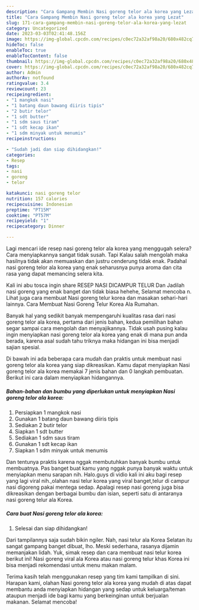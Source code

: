 ```yaml
---
description: "Cara Gampang Membin Nasi goreng telor ala korea yang Lezat"
title: "Cara Gampang Membin Nasi goreng telor ala korea yang Lezat"
slug: 171-cara-gampang-membin-nasi-goreng-telor-ala-korea-yang-lezat
category: Uncategorized
date: 2023-03-03T02:41:48.156Z
image: https://img-global.cpcdn.com/recipes/c0ec72a32af98a20/680x482cq70/nasi-goreng-telor-ala-korea-foto-resep-utama.jpg
hideToc: false
enableToc: true
enableTocContent: false
thumbnail: https://img-global.cpcdn.com/recipes/c0ec72a32af98a20/680x482cq70/nasi-goreng-telor-ala-korea-foto-resep-utama.jpg
cover: https://img-global.cpcdn.com/recipes/c0ec72a32af98a20/680x482cq70/nasi-goreng-telor-ala-korea-foto-resep-utama.jpg
author: Admin
authorAv: notfound
ratingvalue: 3.4
reviewcount: 23
recipeingredient:
- "1 mangkok nasi"
- "1 batang daun bawang diiris tipis"
- "2 butir telor"
- "1 sdt butter"
- "1 sdm saus tiram"
- "1 sdt kecap ikan"
- "1 sdm minyak untuk menumis"
recipeinstructions:

- "Sudah jadi dan siap dihidangkan!"
categories:
- Resep
tags:
- nasi
- goreng
- telor

katakunci: nasi goreng telor 
nutrition: 157 calories
recipecuisine: Indonesian
preptime: "PT15M"
cooktime: "PT57M"
recipeyield: "1"
recipecategory: Dinner

---
```



Lagi mencari ide resep nasi goreng telor ala korea yang menggugah selera? Cara menyiapkannya sangat tidak susah. Tapi Kalau salah mengolah maka hasilnya tidak akan memuaskan dan justru cenderung tidak enak. Padahal nasi goreng telor ala korea yang enak seharusnya punya aroma dan cita rasa yang dapat memancing selera kita.


Kali ini abu tosca ingin share RESEP NASI DICAMPUR TELUR Dan Jadilah nasi goreng yang enak banget dan tidak biasa hehehe, Selamat mencoba n. Lihat juga cara membuat Nasi goreng telur korea dan masakan sehari-hari lainnya. Cara Membuat Nasi Goreng Telur Korea Ala Rumahan.

Banyak hal yang sedikit banyak mempengaruhi kualitas rasa dari nasi goreng telor ala korea, pertama dari jenis bahan, kedua pemilihan bahan segar sampai cara mengolah dan menyajikannya. Tidak usah pusing kalau ingin menyiapkan nasi goreng telor ala korea yang enak di mana pun anda berada, karena asal sudah tahu triknya maka hidangan ini bisa menjadi sajian spesial.


Di bawah ini ada beberapa cara mudah dan praktis untuk membuat nasi goreng telor ala korea yang siap dikreasikan. Kamu dapat menyiapkan Nasi goreng telor ala korea memakai 7 jenis bahan dan 0 langkah pembuatan. Berikut ini cara dalam menyiapkan hidangannya.

<!--inarticleads1-->

##### Bahan-bahan dan bumbu yang diperlukan untuk menyiapkan Nasi goreng telor ala korea:

1. Persiapkan 1 mangkok nasi
1. Gunakan 1 batang daun bawang diiris tipis
1. Sediakan 2 butir telor
1. Siapkan 1 sdt butter
1. Sediakan 1 sdm saus tiram
1. Gunakan 1 sdt kecap ikan
1. Siapkan 1 sdm minyak untuk menumis


Dan tentunya praktis karena nggak membutuhkan banyak bumbu untuk membuatnya. Pas banget buat kamu yang nggak punya banyak waktu untuk menyiapkan menu sarapan nih. Halo.guys di vidio kali ini aku bagi resep yang lagi viral nih.,olahan nasi telur korea yang viral banget,telur di campur nasi digoreng pakai mentega sedap. Apalagi resep nasi goreng juga bisa dikreasikan dengan berbagai bumbu dan isian, seperti satu di antaranya nasi goreng telur ala Korea. 

<!--inarticleads2-->

##### Cara buat Nasi goreng telor ala korea:


1. Selesai dan siap dihidangkan!

Dari tampilannya saja sudah bikin ngiler. Nah, nasi telur ala Korea Selatan itu sangat gampang banget dibuat, lho. Meski sederhana, rasanya dijamin memanjakan lidah. Yuk, simak resep dan cara membuat nasi telur korea berikut ini! Nasi goreng viral ala Korea atau nasi goreng telur khas Korea ini bisa menjadi rekomendasi untuk menu makan malam. 

Terima kasih telah menggunakan resep yang tim kami tampilkan di sini. Harapan kami, olahan Nasi goreng telor ala korea yang mudah di atas dapat membantu anda menyiapkan hidangan yang sedap untuk keluarga/teman ataupun menjadi ide bagi kamu yang berkeinginan untuk berjualan makanan. Selamat mencoba!
